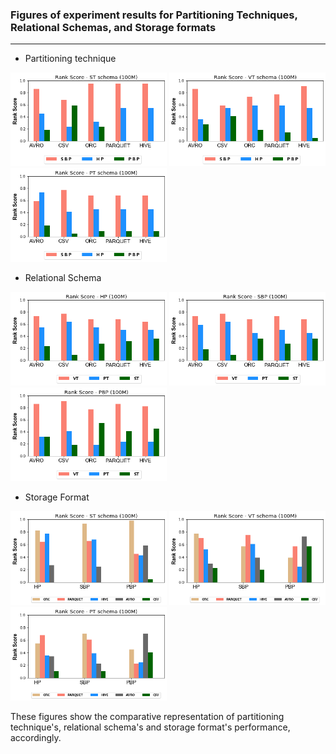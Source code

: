 ### Figures of experiment results for Partitioning Techniques, Relational Schemas, and Storage formats
---
  * Partitioning technique


<img src="https://github.com/EyvazovSadiq/SPARKSQLRDFBenchmarking/blob/master/figures/Partitioning_100M_ST.png" alt="spark" width="250" height="150">       <img src="https://github.com/EyvazovSadiq/SPARKSQLRDFBenchmarking/blob/master/figures/Partitioning_100M_VT.png" alt="spark" width="250" height="150">       <img src="https://github.com/EyvazovSadiq/SPARKSQLRDFBenchmarking/blob/master/figures/Partitioning_100M_PT.png" alt="spark" width="250" height="150">


  * Relational Schema


<img src="https://github.com/EyvazovSadiq/SPARKSQLRDFBenchmarking/blob/master/figures/Schema_100M_HP.png" alt="spark" width="250" height="150">       <img src="https://github.com/EyvazovSadiq/SPARKSQLRDFBenchmarking/blob/master/figures/Schema_100M_SBP.png" alt="spark" width="250" height="150">       <img src="https://github.com/EyvazovSadiq/SPARKSQLRDFBenchmarking/blob/master/figures/Schema_100M_PBP.png" alt="spark" width="250" height="150">


  * Storage Format
  
<img src="https://github.com/EyvazovSadiq/SPARKSQLRDFBenchmarking/blob/master/figures/StorageFormats_100M_ST.png" alt="spark" width="250" height="150">       <img src="https://github.com/EyvazovSadiq/SPARKSQLRDFBenchmarking/blob/master/figures/StorageFormats_100M_VT.png" alt="spark" width="250" height="150">       <img src="https://github.com/EyvazovSadiq/SPARKSQLRDFBenchmarking/blob/master/figures/StorageFormats_100M_PT.png" alt="spark" width="250" height="150">

These figures show the comparative representation of partitioning technique's, relational schema's and storage format's performance, accordingly.
